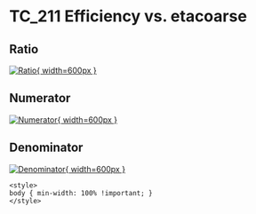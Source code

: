 # TC_211 Efficiency vs. etacoarse

## Ratio

[![Ratio](../mtv/var/TC_211_eff_stack_etacoarse.png){ width=600px }](../mtv/var/TC_211_eff_stack_etacoarse.pdf)

## Numerator

[![Numerator](../mtv/num/TC_211_eff_stack_etacoarse_num.png){ width=600px }](../mtv/num/TC_211_eff_stack_etacoarse_num.pdf)

## Denominator

[![Denominator](../mtv/den/TC_211_eff_stack_etacoarse_den.png){ width=600px }](../mtv/den/TC_211_eff_stack_etacoarse_den.pdf)


``` {=html}
<style>
body { min-width: 100% !important; }
</style>
```
